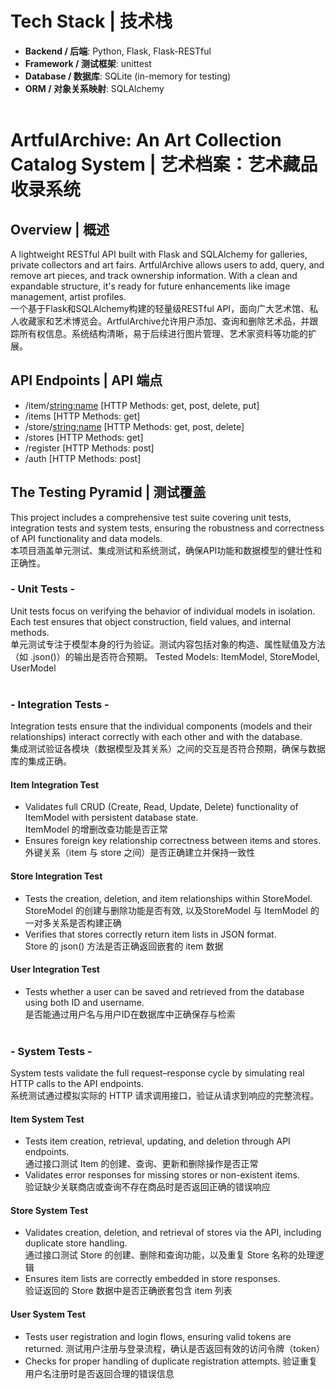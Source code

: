 # Tech Stack | 技术栈
- **Backend / 后端**: Python, Flask, Flask-RESTful
- **Framework / 测试框架**: unittest 
- **Database / 数据库**: SQLite (in-memory for testing)  
- **ORM / 对象关系映射**: SQLAlchemy <br><br>

# ArtfulArchive: An Art Collection Catalog System | 艺术档案：艺术藏品收录系统
## Overview | 概述
A lightweight RESTful API built with Flask and SQLAlchemy for galleries, private collectors and art fairs. ArtfulArchive allows users to add, query, and remove art pieces, and track ownership information. With a clean and expandable structure, it's ready for future enhancements like image management, artist profiles.<br>
一个基于Flask和SQLAlchemy构建的轻量级RESTful API，面向广大艺术馆、私人收藏家和艺术博览会。ArtfulArchive允许用户添加、查询和删除艺术品，并跟踪所有权信息。系统结构清晰，易于后续进行图片管理、艺术家资料等功能的扩展。

## API Endpoints | API 端点
- /item/<string:name>      [HTTP Methods: get, post, delete, put]
- /items      [HTTP Methods: get]
- /store/<string:name>      [HTTP Methods: get, post, delete]
- /stores      [HTTP Methods: get]
- /register      [HTTP Methods: post]
- /auth      [HTTP Methods: post]

## The Testing Pyramid | 测试覆盖
This project includes a comprehensive test suite covering unit tests, integration tests and system tests, ensuring the robustness and correctness of API functionality and data models.<br>
本项目涵盖单元测试、集成测试和系统测试，确保API功能和数据模型的健壮性和正确性。
### - Unit Tests -
Unit tests focus on verifying the behavior of individual models in isolation. Each test ensures that object construction, field values, and internal methods.<br>
单元测试专注于模型本身的行为验证。测试内容包括对象的构造、属性赋值及方法（如 .json()）的输出是否符合预期。
Tested Models: ItemModel, StoreModel, UserModel<br><br>

### - Integration Tests - 
Integration tests ensure that the individual components (models and their relationships) interact correctly with each other and with the database.<br>
集成测试验证各模块（数据模型及其关系）之间的交互是否符合预期，确保与数据库的集成正确。
#### Item Integration Test
- Validates full CRUD (Create, Read, Update, Delete) functionality of ItemModel with persistent database state.<br>
ItemModel 的增删改查功能是否正常
- Ensures foreign key relationship correctness between items and stores.<br>
外键关系（item 与 store 之间）是否正确建立并保持一致性

#### Store Integration Test
- Tests the creation, deletion, and item relationships within StoreModel.<br>
StoreModel 的创建与删除功能是否有效, 以及StoreModel 与 ItemModel 的一对多关系是否构建正确
- Verifies that stores correctly return item lists in JSON format.<br>
Store 的 json() 方法是否正确返回嵌套的 item 数据

#### User Integration Test
- Tests whether a user can be saved and retrieved from the database using both ID and username.<br>
是否能通过用户名与用户ID在数据库中正确保存与检索<br><br>

### - System Tests -
System tests validate the full request–response cycle by simulating real HTTP calls to the API endpoints. <br>
系统测试通过模拟实际的 HTTP 请求调用接口，验证从请求到响应的完整流程。
#### Item System Test
- Tests item creation, retrieval, updating, and deletion through API endpoints.<br>
通过接口测试 Item 的创建、查询、更新和删除操作是否正常
- Validates error responses for missing stores or non-existent items.<br>
验证缺少关联商店或查询不存在商品时是否返回正确的错误响应

#### Store System Test
- Validates creation, deletion, and retrieval of stores via the API, including duplicate store handling.<br>
通过接口测试 Store 的创建、删除和查询功能，以及重复 Store 名称的处理逻辑
- Ensures item lists are correctly embedded in store responses.<br>
验证返回的 Store 数据中是否正确嵌套包含 item 列表

#### User System Test
- Tests user registration and login flows, ensuring valid tokens are returned.
测试用户注册与登录流程，确认是否返回有效的访问令牌（token）
- Checks for proper handling of duplicate registration attempts.
验证重复用户名注册时是否返回合理的错误信息

